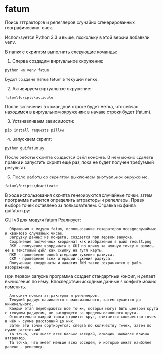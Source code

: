 # fatum
Поиск аттракторов и репеллеров случайно сгенерированных географических точек.

Используется Python 3.3 и выше, поскольку в этой версии добавили venv.

В папке с скриптом выполнить следующие команды:
1. Сперва создадим виртуальное окружение:
```
python -m venv fatum
```
Будет создана папка fatum в текущей папке.

2. Активируем виртуальное окружение:
```
fatum\Scripts\activate
```
После включения в командной строке будет метка, что сейчас находимся в виртуальном окружении: в начале строки будет (fatum).

3. Устанавливаем зависимости:
```
pip install requests pillow
```

4. Запускаем скрипт:
```
python guifatum.py
```
После работы скрипта создастся файл конфига. В нём можно сделать правки и запустить скрипт ещё раз, пока не будет получен требуемый результат.

5. После работы со скриптом выключаем виртуальное окружение.
```
fatum\Scripts\deactivate
```

В ходе использования скрипта генерируются случайные точки, затем программа пытается определить аттракторы и репеллеры. Право выбора точек оставлено за пользователем. Справка из файла guifatum.py:

GUI v3 для модуля fatum
Реализует:

      Обращения к модулю fatum, использование генераторов псевдослучайных и квантово случайных чисел.
      Загрузку данных из конфига, создаётся при первом запуске.
      Сохранение полученных координат как изображения в файл result.png
      ЛКМ - получение координаты в GUI по клику на нужную точку и запись её в текстовый файл как ссылку на гугл карты.
      ПКМ - проведение одной итерации сужения радиуса.
      СКМ - проведение всех итераций сужения радиуса.
      Полученные координаты и нажатия ЛКМ также сохраняются в файл-изображение.

При первом запуске программа создаёт стандартный конфиг, и делает вычисления по нему.
Впоследствии исходные данные в конфиге можно изменить.

      Алгоритм поиска аттракторов и репеллеров.
      Текущий радиус начинается с максимального, затем сужается до минимального.
      Каждый этап перебираются все точки, которые могут быть центром круга с текущим радиусом, не выходящего за пределы основного круга.
      Относительно каждой точки строится круг, считается количество точек в нём и сумма расстояний до них.
      Затем эти точки сортируются: сперва по количеству точек, затем по сумме расстояний.
      Та точка, что имеет всех больше соседей, лежащих наиболее близко - аттрактор.
      Та точка, что имеет меньше всех соседей, и которые лежат наиболее далеко - репеллер.
